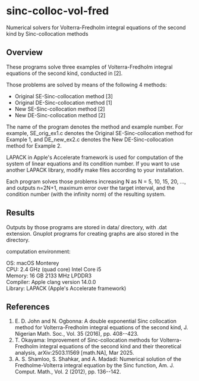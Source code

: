 # sinc-colloc-vol-fred
Numerical solvers for Volterra-Fredholm integral equations of the second kind by Sinc-collocation methods

## Overview
These programs solve three examples of Volterra-Fredholm integral equations
of the second kind, conducted in [2].

Those problems are solved by means of the following 4 methods:
* Original SE-Sinc-collocation method [3]
* Original DE-Sinc-collocation method [1]
* New SE-Sinc-collocation method [2]
* New DE-Sinc-collocation method [2]

The name of the program denotes the method and example number. For
example, SE_orig_ex1.c denotes the Original SE-Sinc-collocation method
for Example 1, and DE_new_ex2.c denotes the New DE-Sinc-collocation method
for Example 2.

LAPACK in Apple's Accelerate framework is used for computation of the
system of linear equations and its condition number. If you want to use
another LAPACK library, modify make files according to your installation.

Each program solves those problems increasing N as N = 5, 10, 15, 20, ...,
and outputs n=2N+1, maximum error over the target interval, and the condition
number (with the infinity norm) of the resulting system.

## Results
Outputs by those programs are stored in data/ directory, with .dat extension.
Gnuplot programs for creating graphs are also stored in the directory.

computation environment:

OS: macOS Monterey  
CPU: 2.4 GHz (quad core) Intel Core i5  
Memory: 16 GB 2133 MHz LPDDR3  
Compiler: Apple clang version 14.0.0  
Library: LAPACK (Apple's Accelerate framework)

## References
1. E. D. John and N. Ogbonna: A double exponential Sinc collocation method
 for Volterra-Fredholm integral equations of the second kind, J. Nigerian
 Math. Soc., Vol. 35 (2016), pp. 408--423.
2. T. Okayama: Improvement of Sinc-collocation methods for Volterra-Fredholm
 integral equations of the second kind and their theoretical analysis,
 arXiv:2503.11569 [math.NA], Mar 2025.
3. A. S. Shamloo, S. Shahkar, and A. Madadi: Numerical solution of the
 Fredholme-Volterra integral equation by the Sinc function, Am. J. Comput.
 Math., Vol. 2 (2012), pp. 136--142.
